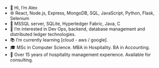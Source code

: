 - 👋 Hi, I’m Alex
- ⚙️ React, Node.js, Express, MongoDB, SQL, JavaScript, Python, Flask, Selenium
- 🔬 MSSQL server, SQLite, Hyperledger Fabric, Java, C
- 🥼 I’m interested in Dev Ops, backend, database management and distributed ledger technologies.
- 📚 I’m currently learning [cloud - aws / google].
- 🎓 MSc in Computer Science. MBA in Hospitality. BA in Accounting.
- 💼 Over 15 years of hospitality management experience. Available for consulting. 

<!---
GAtwork/GAtwork is a ✨ special ✨ repository because its `README.md` (this file) appears on your GitHub profile.
You can click the Preview link to take a look at your changes.
--->
